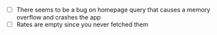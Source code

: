 - [ ] There seems to be a bug on homepage query that causes a memory overflow and crashes the app
- [ ] Rates are empty since you never fetched them
